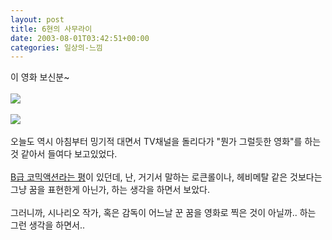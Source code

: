 ```yaml
---
layout: post
title: 6현의 사무라이
date: 2003-08-01T03:42:51+00:00
categories: 일상의-느낌
---
```

이 영화 보신분~<br /><br /><img src="http://jinto.pe.kr/logs/archives/DSC01300.JPG" border="0" /><br /><br /><img src="http://jinto.pe.kr/logs/archives/DSC01303.JPG" border="0" /><br /><br />오늘도 역시 아침부터 밍기적 대면서 TV채널을 돌리다가 "뭔가 그럴듯한 영화"를 하는것 같아서 들여다 보고있었다.<br /><br /><a href="http://www.films.or.kr/festival/Six_String_Samurai.html">B급 코믹액션라는 평</a>이 있던데, 난, 거기서 말하는 로큰롤이나, 헤비메탈 같은 것보다는 그냥 꿈을 표현한게 아닌가, 하는 생각을 하면서 보았다.<br /><br />그러니까, 시나리오 작가, 혹은 감독이 어느날 꾼 꿈을 영화로 찍은 것이 아닐까.. 하는 그런 생각을 하면서..
